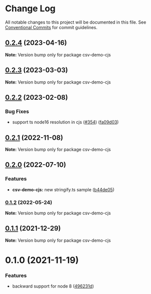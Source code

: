 # Change Log

All notable changes to this project will be documented in this file.
See [Conventional Commits](https://conventionalcommits.org) for commit guidelines.

## [0.2.4](https://github.com/adaltas/node-csv/compare/csv-demo-cjs@0.2.3...csv-demo-cjs@0.2.4) (2023-04-16)

**Note:** Version bump only for package csv-demo-cjs





## [0.2.3](https://github.com/adaltas/node-csv/compare/csv-demo-cjs@0.2.2...csv-demo-cjs@0.2.3) (2023-03-03)

**Note:** Version bump only for package csv-demo-cjs





## [0.2.2](https://github.com/adaltas/node-csv/compare/csv-demo-cjs@0.2.1...csv-demo-cjs@0.2.2) (2023-02-08)


### Bug Fixes

* support ts node16 resolution in cjs ([#354](https://github.com/adaltas/node-csv/issues/354)) ([fa09d03](https://github.com/adaltas/node-csv/commit/fa09d03aaf0008b2790656871ca6b2c4be12d14c))



## [0.2.1](https://github.com/adaltas/node-csv/compare/csv-demo-cjs@0.2.0...csv-demo-cjs@0.2.1) (2022-11-08)

**Note:** Version bump only for package csv-demo-cjs





## [0.2.0](https://github.com/adaltas/node-csv/compare/csv-demo-cjs@0.1.2...csv-demo-cjs@0.2.0) (2022-07-10)


### Features

* **csv-demo-cjs:** new stringify.ts sample ([b44de05](https://github.com/adaltas/node-csv/commit/b44de05d70b4577cdb85c4f285321eea840f8fa3))



### [0.1.2](https://github.com/adaltas/node-csv/compare/csv-demo-cjs@0.1.1...csv-demo-cjs@0.1.2) (2022-05-24)

**Note:** Version bump only for package csv-demo-cjs





## [0.1.1](https://github.com/adaltas/node-csv/compare/csv-demo-cjs@0.1.0...csv-demo-cjs@0.1.1) (2021-12-29)

**Note:** Version bump only for package csv-demo-cjs





# 0.1.0 (2021-11-19)


### Features

* backward support for node 8 ([496231d](https://github.com/adaltas/node-csv/commit/496231dfd838f0a6a72269a5a2390a4c637cef95))
